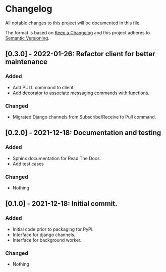 # Changelog

All notable changes to this project will be documented in this file.

The format is based on [Keep a Changelog](http://keepachangelog.com/en/1.0.0/)
and this project adheres to [Semantic Versioning](http://semver.org/spec/v2.0.0.html).

## [0.3.0] - 2022-01-26: Refactor client for better maintenance

### Added

+ Add PULL command to client.
+ Add decorator to associate messaging commands with functions.

### Changed

+ Migrated Django channels from Subscribe/Receive to Pull command.

## [0.2.0] - 2021-12-18: Documentation and testing

### Added

+ Sphinx documentation for Read The Docs.
+ Add test cases

### Changed

+ Nothing

## [0.1.0] - 2021-12-18: Initial commit.

### Added

+ Initial code prior to packaging for PyPi.
+ Interface for django channels.
+ Interface for background worker.

### Changed

+ Nothing
